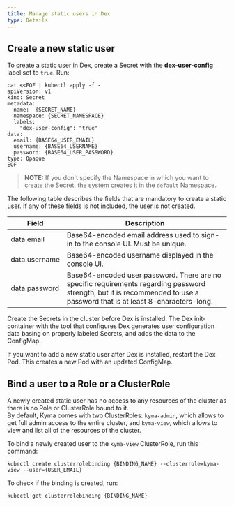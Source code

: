 ```yaml
---
title: Manage static users in Dex
type: Details
---
```


## Create a new static user

To create a static user in Dex, create a Secret with the **dex-user-config** label set to `true`. Run:

```
cat <<EOF | kubectl apply -f -
apiVersion: v1
kind: Secret
metadata:
  name:  {SECRET_NAME}
  namespace: {SECRET_NAMESPACE}
  labels:
    "dex-user-config": "true"
data:
  email: {BASE64_USER_EMAIL}
  username: {BASE64_USERNAME}
  password: {BASE64_USER_PASSWORD}  
type: Opaque
EOF
```
>**NOTE:** If you don't specify the Namespace in which you want to create the Secret, the system creates it in the `default` Namespace.

The following table describes the fields that are mandatory to create a static user. If any of these fields is not included, the user is not created.

|Field | Description |
|---|---|
| data.email | Base64-encoded email address used to sign-in to the console UI. Must be unique. |
| data.username | Base64-encoded username displayed in the console UI. |
| data.password | Base64-encoded user password. There are no specific requirements regarding password strength, but it is recommended to use a password that is at least 8-characters-long. |

Create the Secrets in the cluster before Dex is installed. The Dex init-container with the tool that configures Dex generates user configuration data basing on properly labeled Secrets, and adds the data to the ConfigMap.

If you want to add a new static user after Dex is installed, restart the Dex Pod. This creates a new Pod with an updated ConfigMap.

## Bind a user to a Role or a ClusterRole

A newly created static user has no access to any resources of the cluster as there is no Role or ClusterRole bound to it.  
By default, Kyma comes with two ClusterRoles: `kyma-admin`, which allows to get full admin access to the entire cluster, and `kyma-view`, which allows to view and list all of the resources of the cluster.

To bind a newly created user to the `kyma-view` ClusterRole, run this command:
```
kubectl create clusterrolebinding {BINDING_NAME} --clusterrole=kyma-view --user={USER_EMAIL}
```

To check if the binding is created, run:
```
kubectl get clusterrolebinding {BINDING_NAME}
```
